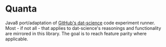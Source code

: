 # Quanta

Java8 port/adaptation of [GitHub's dat-science](https://github.com/github/dat-science) code experiment runner. Most - if
not all - that applies to dat-science's reasonings and functionality are mirrored in this library. The goal is to reach
feature parity where applicable.